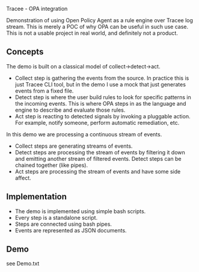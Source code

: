 Tracee - OPA integration

Demonstration of using Open Policy Agent as a rule engine over Tracee log stream. This is merely a POC of why OPA can be useful in such use case. This is not a usable project in real world, and definitely not a product.

## Concepts
The demo is built on a classical model of collect->detect->act.

- Collect step is gathering the events from the source. In practice this is just Tracee CLI tool, but in the demo I use a mock that just generates events from a fixed file.
- Detect step is where the user build rules to look for specific patterns in the incoming events. This is where OPA steps in as the language and engine to describe and evaluate those rules.
- Act step is reacting to detected signals by invoking a pluggable action. For example, notify someone, perform automatic remediation, etc.

In this demo we are processing a continuous stream of events. 
- Collect steps are generating streams of events.
- Detect steps are processing the stream of events by filtering it down and emitting another stream of filtered events. Detect steps can be chained together (like pipes).
- Act steps are processing the stream of events and have some side affect.

## Implementation
- The demo is implemented using simple bash scripts. 
- Every step is a standalone script. 
- Steps are connected using bash pipes. 
- Events are represented as JSON documents.

## Demo
see Demo.txt


